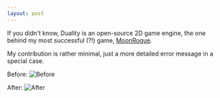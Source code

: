 ```yaml
---
layout: post
---
```


If you didn't know, Duality is an open-source 2D game engine,
the one behind my most successful (?!) game, [MoonRogue](/games/moonrogue.html).

My contribution is rather minimal, just a more detailed error message in a special case.

Before:
![Before](dualitor_before.png)

After:
![After](dualitor_after.png)

